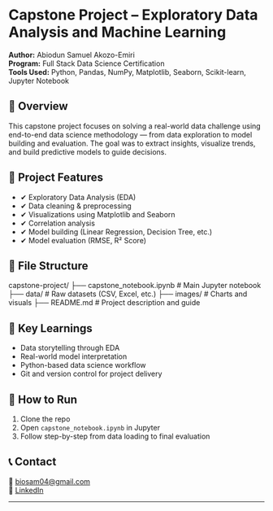 # Capstone Project – Exploratory Data Analysis and Machine Learning

**Author:** Abiodun Samuel Akozo-Emiri  
**Program:** Full Stack Data Science Certification  
**Tools Used:** Python, Pandas, NumPy, Matplotlib, Seaborn, Scikit-learn, Jupyter Notebook

## 📘 Overview

This capstone project focuses on solving a real-world data challenge using end-to-end data science methodology — from data exploration to model building and evaluation. The goal was to extract insights, visualize trends, and build predictive models to guide decisions.

## 🧰 Project Features

- ✔ Exploratory Data Analysis (EDA)
- ✔ Data cleaning & preprocessing
- ✔ Visualizations using Matplotlib and Seaborn
- ✔ Correlation analysis
- ✔ Model building (Linear Regression, Decision Tree, etc.)
- ✔ Model evaluation (RMSE, R² Score)

## 📁 File Structure

capstone-project/
├── capstone_notebook.ipynb # Main Jupyter notebook
├── data/ # Raw datasets (CSV, Excel, etc.)
├── images/ # Charts and visuals
├── README.md # Project description and guide


## 🧠 Key Learnings

- Data storytelling through EDA
- Real-world model interpretation
- Python-based data science workflow
- Git and version control for project delivery

## 🚀 How to Run

1. Clone the repo  
2. Open `capstone_notebook.ipynb` in Jupyter  
3. Follow step-by-step from data loading to final evaluation

## 📞 Contact

📧 biosam04@gmail.com  
🔗 [LinkedIn](https://www.linkedin.com/in/abiodun-akozo-emiri-data-analyst)

---

